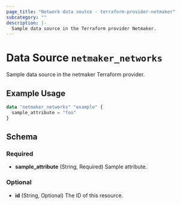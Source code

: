 ```yaml
---
page_title: "Network data soutce - terraform-provider-netmaker"
subcategory: ""
description: |-
  Sample data source in the Terraform provider Netmaker.
---
```


# Data Source `netmaker_networks`

Sample data source in the netmaker Terraform provider.

## Example Usage

```terraform
data "netmaker_networks" "example" {
  sample_attribute = "foo"
}
```

## Schema

### Required

- **sample_attribute** (String, Required) Sample attribute.

### Optional

- **id** (String, Optional) The ID of this resource.


